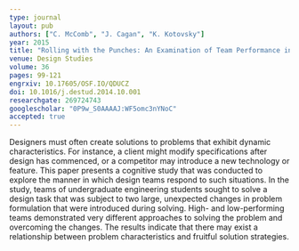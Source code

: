 ```yaml
---
type: journal
layout: pub
authors: ["C. McComb", "J. Cagan", "K. Kotovsky"]
year: 2015
title: "Rolling with the Punches: An Examination of Team Performance in a Design Task Subject to Drastic Changes"
venue: Design Studies
volume: 36
pages: 99-121
engrxiv: 10.17605/OSF.IO/QDUCZ
doi: 10.1016/j.destud.2014.10.001
researchgate: 269724743
googlescholar: "0P9w_S0AAAAJ:WF5omc3nYNoC"
accepted: true
---
```

Designers must often create solutions to problems that exhibit dynamic characteristics. For instance, a client might modify specifications after design has commenced, or a competitor may introduce a new technology or feature. This paper presents a cognitive study that was conducted to explore the manner in which design teams respond to such situations. In the study, teams of undergraduate engineering students sought to solve a design task that was subject to two large, unexpected changes in problem formulation that were introduced during solving. High- and low-performing teams demonstrated very different approaches to solving the problem and overcoming the changes. The results indicate that there may exist a relationship between problem characteristics and fruitful solution strategies.
